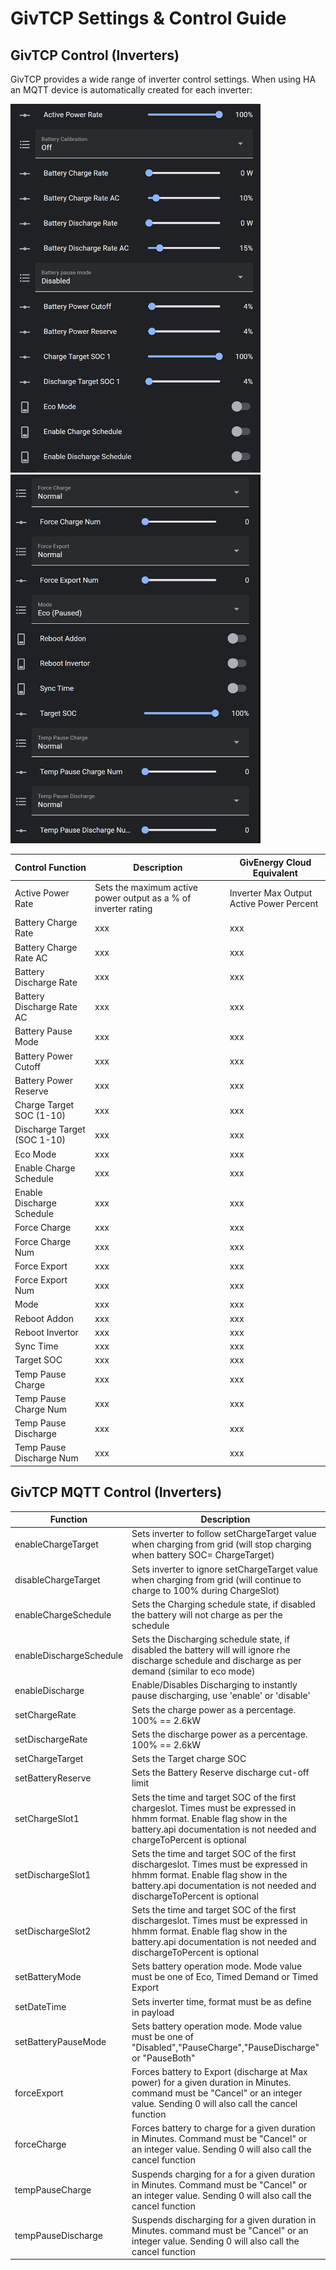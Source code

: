 # GivTCP Settings & Control Guide

## GivTCP Control (Inverters)
GivTCP provides a wide range of inverter control settings. When using HA an MQTT device is automatically created for each inverter:

<img src="docs/images/settings-1.png" width="400"> <img src="docs/images/settings-2.png" width="400">

| Control Function | Description | GivEnergy Cloud Equivalent |
| ------------- | ------------- | ------------- |
| Active Power Rate  | Sets the maximum active power output as a % of inverter rating | Inverter Max Output Active Power Percent |
| Battery Charge Rate | xxx | xxx |
| Battery Charge Rate AC | xxx | xxx |
| Battery Discharge Rate | xxx | xxx |
| Battery Discharge Rate AC | xxx | xxx |
| Battery Pause Mode | xxx | xxx |
| Battery Power Cutoff | xxx | xxx |
| Battery Power Reserve | xxx | xxx |
Charge Target SOC (1-10) | xxx | xxx |
| Discharge Target (SOC 1-10) | xxx | xxx |
| Eco Mode | xxx | xxx |
| Enable Charge Schedule | xxx | xxx |
| Enable Discharge Schedule | xxx | xxx |
| Force Charge | xxx | xxx |
| Force Charge Num | xxx | xxx |
| Force Export | xxx | xxx |
| Force Export Num | xxx | xxx |
| Mode | xxx | xxx |
| Reboot Addon | xxx | xxx |
| Reboot Invertor | xxx | xxx |
| Sync Time | xxx | xxx |
| Target SOC | xxx | xxx |
| Temp Pause Charge | xxx | xxx |
| Temp Pause Charge Num | xxx | xxx |
| Temp Pause Discharge | xxx | xxx |
| Temp Pause Discharge Num | xxx | xxx |

## GivTCP MQTT Control (Inverters)

| Function                | Description                                                                                                                                                                                               | REST URL                 | REST payload                                               | MQTT Topic              | MQTT Payload                                               |
|-------------------------|-----------------------------------------------------------------------------------------------------------------------------------------------------------------------------------------------------------|--------------------------|------------------------------------------------------------|-------------------------|------------------------------------------------------------|
| enableChargeTarget      | Sets   inverter to follow setChargeTarget value when charging from grid (will stop   charging when battery SOC= ChargeTarget)                                                                             | /enableChargeTarget      | {"state","enable"}                                         | enableChargeTarget      | enable                                                     |
| disableChargeTarget     | Sets   inverter to ignore setChargeTarget value when charging from grid (will   continue to charge to 100% during ChargeSlot)                                                                             | /disableChargeTarget     | {"state","enable"}                                         | disableChargeTarget     | enable                                                     |
| enableChargeSchedule    | Sets   the Charging schedule state, if disabled the battery will not charge as per   the schedule                                                                                                         | /enableChargeSchedule    | {"state","enable"}                                         | enableChargeSchedule    | enable                                                     |
| enableDischargeSchedule | Sets   the Discharging schedule state, if disabled the battery will will ignore rhe   discharge schedule and discharge as per demand (similar to eco mode)                                                | /enableDischargeSchedule | {"state","enable"}                                         | enableDischargeSchedule | enable                                                     |
| enableDischarge         | Enable/Disables Discharging to instantly pause discharging,   use 'enable' or 'disable'                                                                                                                   | /enableDischarge         | {"state","enable"}                                         | enableDischarge         | enable                                                     |
| setChargeRate           | Sets the charge power as a percentage. 100% == 2.6kW                                                                                                                                                      | /setChargeRate           | {"chargeRate","100"}                                    | setChargeRate           | 100                                                        |
| setDischargeRate        | Sets the discharge power as a percentage. 100% == 2.6kW                                                                                                                                                   | /setDischargeRate        | {"dischargeRate","100"}                                       | setDischargeRate        | 100                                                        |
| setChargeTarget         | Sets   the Target charge SOC                                                                                                                                                                              | /setChargeTarget         | {"chargeToPercent":"50"}                                   | setChargeTarget         | 50                                                         |
| setBatteryReserve       | Sets   the Battery Reserve discharge cut-off limit                                                                                                                                                        | /setBatteryReserve       | {"reservePercent":"5"}                                 | setBatteryReserve       | 5                                                          |
| setChargeSlot1          | Sets   the time and target SOC of the first chargeslot. Times must be expressed in   hhmm format. Enable flag show in the battery.api documentation is not needed   and chargeToPercent is optional       | /setChargeSlot1          | {"start":"0100","finish":"0400","chargeToPercent":"55"}    | setChargeSlot1          | {"start":"0100","finish":"0400","chargeToPercent":"55"}    |
| setDischargeSlot1       | Sets   the time and target SOC of the first dischargeslot. Times must be expressed   in hhmm format. Enable flag show in the battery.api documentation is not   needed and dischargeToPercent is optional | /setDischargeSlot1       | {"start":"0100","finish":"0400","dischargeToPercent":"55"} | setDischargeSlot1       | {"start":"0100","finish":"0400","dischargeToPercent":"55"} |
| setDischargeSlot2       | Sets   the time and target SOC of the first dischargeslot. Times must be expressed   in hhmm format. Enable flag show in the battery.api documentation is not   needed and dischargeToPercent is optional | /setDischargeSlot2       | {"start":"0100","finish":"0400","dischargeToPercent":"55"} | setDischargeSlot2       | {"start":"0100","finish":"0400","dischargeToPercent":"55"} |
| setBatteryMode          | Sets   battery operation mode. Mode value must be one of Eco, Timed Demand or Timed Export                                                                                                                                        | /setBatteryMode          | {"mode":"Eco"}                                               | setBatteryMode          | 1                                                          |
| setDateTime             | Sets   inverter time, format must be as define in payload                                                                                                                                                 | /setDateTime             | {"dateTime":"dd/mm/yyyy   hh:mm:ss"}                       | setDateTime             | "dd/mm/yyyy hh:mm:ss"                                      |
| setBatteryPauseMode          | Sets   battery operation mode. Mode value must be one of "Disabled","PauseCharge","PauseDischarge" or "PauseBoth"                                                                                                                                         | /setBatteryPauseMode          | {"state":"Disabled"}                                               | setBatteryPauseMode          | 1
| forceExport          | Forces battery to Export (discharge at Max power) for a given duration in Minutes. command must be "Cancel" or an integer value. Sending 0 will also call the cancel function                                                                                                                                         | /forceExport          | {"15"}                                               | forceExport          | 1
| forceCharge          | Forces battery to charge for a given duration in Minutes. Command must be "Cancel" or an integer value. Sending 0 will also call the cancel function                                                                                                                                         | /forceCharge          | {"15"}                                               | forceCharge          | 1
| tempPauseCharge          | Suspends charging for a for a given duration in Minutes. Command must be "Cancel" or an integer value. Sending 0 will also call the cancel function                                                                                                                                         | /tempPauseCharge          | {"15"}                                               | tempPauseCharge          | 1
| tempPauseDischarge          | Suspends discharging for a given duration in Minutes. command must be "Cancel" or an integer value. Sending 0 will also call the cancel function                                                                                                                                         | /tempPauseDischarge          | {"15"}                                               | tempPauseDischarge          | 1


